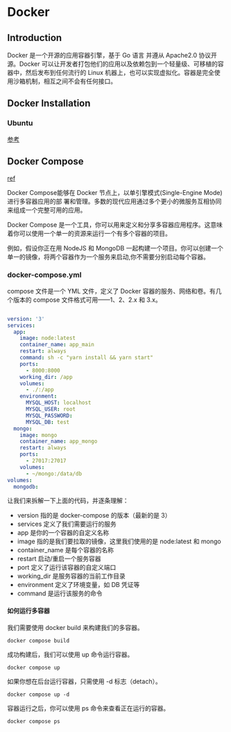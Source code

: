 # Docker 

## Introduction

Docker 是一个开源的应用容器引擎，基于 Go 语言 并遵从 Apache2.0 协议开源。Docker 可以让开发者打包他们的应用以及依赖包到一个轻量级、可移植的容器中，然后发布到任何流行的 Linux 机器上，也可以实现虚拟化。容器是完全使用沙箱机制，相互之间不会有任何接口。

## Docker Installation

### Ubuntu

[参考](https://cloud.tencent.com/developer/article/2309562)


## Docker Compose

[ref](https://www.freecodecamp.org/chinese/news/what-is-docker-compose-how-to-use-it/)

Docker Compose能够在 Docker 节点上，以单引擎模式(Single-Engine Mode)进行多容器应用的部 署和管理。多数的现代应用通过多个更小的微服务互相协同来组成一个完整可用的应用。

Docker Compose 是一个工具，你可以用来定义和分享多容器应用程序。这意味着你可以使用一个单一的资源来运行一个有多个容器的项目。

例如，假设你正在用 NodeJS 和 MongoDB 一起构建一个项目。你可以创建一个单一的镜像，将两个容器作为一个服务来启动,你不需要分别启动每个容器。

### docker-compose.yml

compose 文件是一个 YML 文件，定义了 Docker 容器的服务、网络和卷。有几个版本的 compose 文件格式可用——1、2、2.x 和 3.x。

```yml

version: '3'
services:
  app:
    image: node:latest
    container_name: app_main
    restart: always
    command: sh -c "yarn install && yarn start"
    ports:
      - 8000:8000
    working_dir: /app
    volumes:
      - ./:/app
    environment:
      MYSQL_HOST: localhost
      MYSQL_USER: root
      MYSQL_PASSWORD: 
      MYSQL_DB: test
  mongo:
    image: mongo
    container_name: app_mongo
    restart: always
    ports:
      - 27017:27017
    volumes:
      - ~/mongo:/data/db
volumes:
  mongodb:
```

让我们来拆解一下上面的代码，并逐条理解：

- version 指的是 docker-compose 的版本（最新的是 3）
- services 定义了我们需要运行的服务
- app 是你的一个容器的自定义名称
- image 指的是我们要拉取的镜像，这里我们使用的是 node:latest 和 mongo
- container_name 是每个容器的名称
- restart 启动/重启一个服务容器
- port 定义了运行该容器的自定义端口
- working_dir 是服务容器的当前工作目录
- environment 定义了环境变量，如 DB 凭证等
- command 是运行该服务的命令

#### 如何运行多容器

我们需要使用 docker build 来构建我们的多容器。

```docker compose build```

成功构建后，我们可以使用 up 命令运行容器。

`docker compose up`

如果你想在后台运行容器，只需使用 -d 标志（detach）。

`docker compose up -d`

容器运行之后，你可以使用 ps 命令来查看正在运行的容器。

`docker compose ps`